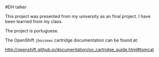 #DH talker

This project was presented from my university as an final project. I have been learned from my class.

The project is portuguese.

The OpenShift `jbossews` cartridge documentation can be found at:

http://openshift.github.io/documentation/oo_cartridge_guide.html#tomcat
